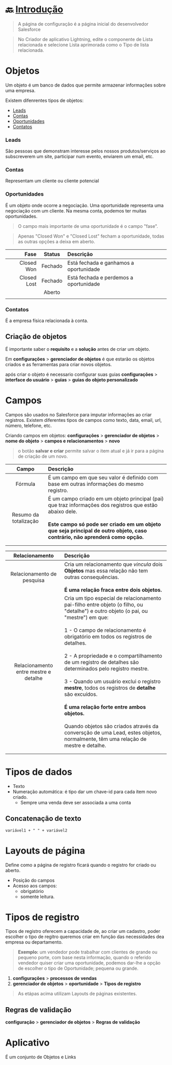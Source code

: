 # :back: [Introdução](../../README.md#salesforce)

> A página de configuração é a página inicial do desenvolvedor Salesforce

> No Criador de aplicativo Lightning, edite o componente de Lista relacionada e selecione Lista aprimorada como o Tipo de lista relacionada.

# Objetos
Um objeto é um banco de dados que permite armazenar informações sobre uma empresa.

Existem difenrentes tipos de objetos:
* [Leads](#leads)
* [Contas](#contas)
* [Oportunidades](#oportunidades)
* [Contatos](#contatos)


### Leads
São pessoas que demonstram interesse pelos nossos produtos/serviços ao subscreverem um site, participar num evento, enviarem um email, etc.

### Contas
Representam um cliente ou cliente potencial

### Oportunidades
É um objeto onde ocorre a negociação. Uma oportunidade representa uma negociação com um cliente. Na mesma conta, podemos ter muitas oportunidades.

> O campo mais importante de uma oportunidade é o campo "fase".

>  Apenas "Closed Won" e "Closed Lost" fecham a oportunidade, todas as outras opções a deixa em aberto.

| Fase | Status | Descrição |
| -: | :-: | :- |
| Closed Won | Fechado | Está fechada e ganhamos a oportunidade |
| Closed Lost | Fechado | Está fechada e perdemos a oportunidade |
|  | Aberto |  |
|  |  |  |

### Contatos
É a empresa física relacionada à conta.


## Criação de objetos
É importante saber o **requisito** e a **solução** antes de criar um objeto.

Em **configurações** > **gerenciador de objetos** é que estarão os objetos criados e as ferramentas para criar novos objetos.

após criar o objeto é necessario configurar suas guias **configurações** > **interface do usuário** > **guias**  > **guias do objeto personalizado**


# Campos
Campos são usados no Salesforce para imputar informações ao criar registros.
Existem diferentes tipos de campos como texto, data, email, url, número, telefone, etc.

Criando campos em objetos:
**configurações** > **gerenciador de objetos** > **nome do objeto** > **campos e relacionamentos** > **novo**

> o botão **salvar e criar** permite salvar o item atual e já ir para a página de criação de um novo.

| Campo | Descrição |
| :-: | :- |
| Fórmula | É um campo em que seu valor é definido com base em outras informações do mesmo registro. |
| Resumo da totalização | É um campo criado em um objeto principal (pai) que traz informações dos registros que estão abaixo dele. <br><br> **Este campo só pode ser criado em um objeto que seja principal de outro objeto, caso contrário, não aprenderá como opção.** |
|  |  |
|  |  |

| Relacionamento | Descrição |
| :-: | :- |
| Relacionamento de pesquisa | Cria um relacionamento que *vincula* dois **Objetos** mas essa relação não tem outras consequências. <br><br> **É uma relação fraca entre dois objetos.** |
| Relacionamento entre mestre e detalhe | Cria um tipo especial de relacionamento pai-filho entre objeto (o filho, ou "detalhe") e outro objeto (o pai, ou "mestre") em que: <br><br> 1 - O campo de relacionamento é obrigatório em todos os registros de detalhes.  <br><br> 2 - A propriedade e o compartilhamento de um registro de detalhes são determinados pelo registro mestre. <br><br> 3 - Quando um usuário exclui o registro **mestre**, todos os registros de **detalhe** são excuídos. <br><br> **É uma relação forte entre ambos objetos.** <br><br> Quando objetos são criados através da conversção de uma Lead, estes objetos, normalmente, têm uma relação de mestre e detalhe. |
|  |  |
|  |  |

# Tipos de dados
* Texto
* Numeração automática: é tipo dar um chave-id para cada item novo criado.
    - Sempre uma venda deve ser associada a uma conta

## Concatenação de texto
`variável1 + " " + variável2` 

# Layouts de página
Define como a página de registro ficará quando o registro for criado ou aberto.
* Posição do campos
* Acesso aos campos: 
  - obrigatório
  - somente leitura.

# Tipos de registro
Tipos de registro oferecem a capacidade de, ao criar um cadastro, poder escolher o tipo de regitro queremos criar em função das necessidades dea empresa ou departamento.

> **Exemplo:** um vendedor pode trabalhar com clientes de grande ou pequeno porte, com base nesta informação, quando o referido vendedor quiser criar uma oportunidade, podemos dar-lhe a opção de escolher o tipo de Oportunidade; pequena ou grande.

1. **configurações** > **processos de vendas**
2. **gerenciador de objetos** > **oportunidade** > **Tipos de registro**

> As etápas acima utilizam Layouts de páginas existentes.

## Regras de validação
**configuração** > **gerenciador de objetos** > **Regras de validação**


# Aplicativo
É um conjunto de Objetos e Links


